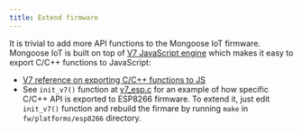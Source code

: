 ```yaml
---
title: Extend firmware
---
```


It is trivial to add more API functions to the Mongoose IoT firmware.  Mongoose IoT is
built on top of [V7 JavaScript engine](https://github.com/cesanta/v7/) which
makes it easy to export C/C++ functions to JavaScript:

- [V7 reference on exporting C/C++ functions to
  JS](https://docs.cesanta.com/v7/#_call_c_c_function_from_javascript)
- See `init_v7()` function at
  [v7_esp.c](https://github.com/cesanta/mongoose-iot/blob/master/fw/platforms/esp8266/user/v7_esp.c)
  for an example of how specific C/C++ API is exported to ESP8266 firmware. To
  extend it, just edit `init_v7()` function and rebuild the firmare by running
  `make` in `fw/platforms/esp8266` directory.
